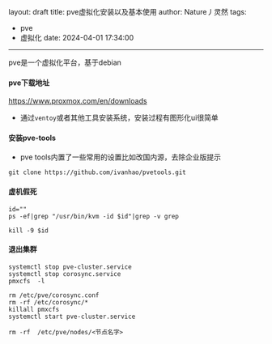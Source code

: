 layout: draft
title: pve虚拟化安装以及基本使用
author: Nature丿灵然
tags:
  - pve
  - 虚拟化
date: 2024-04-01 17:34:00
---
pve是一个虚拟化平台，基于debian

#### pve下载地址

<https://www.proxmox.com/en/downloads>

- 通过`ventoy`或者其他工具安装系统，安装过程有图形化ui很简单

#### 安装pve-tools

- pve tools内置了一些常用的设置比如改国内源，去除企业版提示

```shell
git clone https://github.com/ivanhao/pvetools.git
```

#### 虚机假死

```shell
id=""
ps -ef|grep "/usr/bin/kvm -id $id"|grep -v grep

kill -9 $id
```

#### 退出集群

```shell
systemctl stop pve-cluster.service
systemctl stop corosync.service
pmxcfs  -l

rm /etc/pve/corosync.conf
rm -rf /etc/corosync/*
killall pmxcfs
systemctl start pve-cluster.service

rm -rf  /etc/pve/nodes/<节点名字>
```
